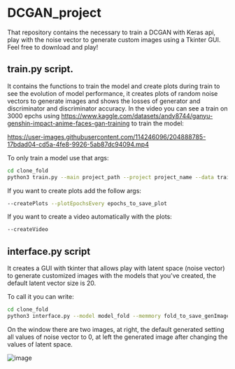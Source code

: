 # DCGAN_project

That repository contains the necessary to train a DCGAN with Keras api, play with the noise vector to generate custom images using a Tkinter GUI. Feel free to download and play!

## train.py script. 
It contains the functions to train the model and create plots during train to see the evolution of model performance, it creates plots of random noise vectors to generate images and shows the losses of generator and discriminator and discriminator accuracy. In the video you can see a train on 3000 epchs using https://www.kaggle.com/datasets/andy8744/ganyu-genshin-impact-anime-faces-gan-training to train the model:


https://user-images.githubusercontent.com/114246096/204888785-17bdad04-cd5a-4fe8-9926-5ab87dc94094.mp4


To only train a model use that args: 

```sh
cd clone_fold
python3 train.py --main project_path --project project_name --data train_data_dir --imgSize --batch 256 --resetMetrics --epochs 10001 --checkpoints 2000 
```

If you want to create plots add the follow args:

```sh
--createPlots --plotEpochsEvery epochs_to_save_plot 
```

If you want to create a video automatically with the plots:

```sh
--createVideo
```

## interface.py script 
It creates a GUI with tkinter that allows play with latent space (noise vector) to generate customized images with the models that you've created, the default latent vector size is 20.

To call it you can write:

```sh
cd clone_fold
python3 interface.py --model model_fold --memmory fold_to_save_genImages
```

On the window there are two images, at right, the default generated setting all values of noise vector to 0, at left the generated image after changing the values of latent space. 

![image](https://user-images.githubusercontent.com/114246096/204952093-beb2aaf0-908a-4910-be73-5576fc21a9a8.png)
